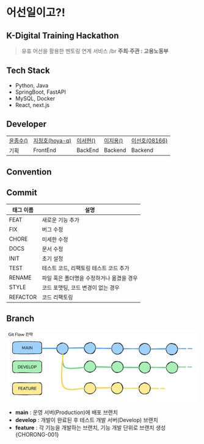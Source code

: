 # 어선일이고?!

## K-Digital Training Hackathon
> 유휴 어선을 활용한 멘토링 연계 서비스
/br **주최·주관 : 고용노동부**

## Tech Stack

- Python, Java
- SpringBoot, FastAPI
- MySQL, Docker
- React, next.js

## Developer

|                 |   | | | | 
| --- | --- | --- | --- | --- |
| [윤종수()]() | [지정호(hoya-q)](https://github.com/hoya-q) | [이서현()]() | [이지용()]() | [이선호(08166)](https://github.com/08166) |
| 기획  |  FrontEnd | BackEnd | Backend | Backend | Backend | 

## Convention

## Commit

| 태그 이름  | 설명                            |
|-----------|-------------------------------|
| FEAT      | 새로운 기능 추가 |
| FIX       | 버그 수정 |
| CHORE     | 미세한 수정 |
| DOCS      | 문서 수정 |
| INIT      | 초기 설정 |
| TEST      | 테스트 코드, 리팩토링 테스트 코드 추가 |
| RENAME    | 파일 혹은 폴더명을 수정하거나 옮겼을 경우 | 
| STYLE     | 코드 포맷팅, 코드 변경이 없는 경우 |
| REFACTOR  | 코드 리팩토링 |

## Branch
![Git Flow](https://github.com/eoseon-iligo/.github/blob/main/profile/gitflow.png)

- **main** : 운영 서버(Production)에 배포 브랜치
- **develop** : 개발이 완료된 후 테스트 개발 서버(Develop) 브랜치
- **feature** : 각 기능을 개발하는 브랜치, 기능 개발 단위로 브랜치 생성 {CHORONG-001}
